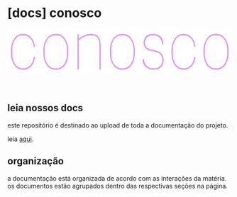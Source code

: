 # [docs] conosco

<div align="center">
	<img width="550" height="100" src="media/logo.png" alt="logo">
	<br>
	<br>
</div>
<br>

## leia nossos docs

este repositório é destinado ao upload de toda a documentação do projeto. 

leia [aqui](https://conosco.github.io).

## organização

a documentação está organizada de acordo com as interações da matéria. os documentos estão agrupados dentro das respectivas seções na página.


